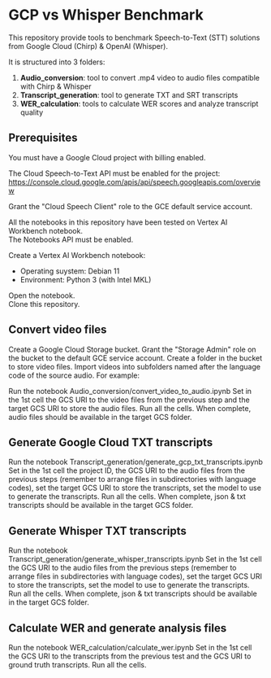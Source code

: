 # GCP vs Whisper Benchmark #
This repository provide tools to benchmark Speech-to-Text (STT) solutions from Google Cloud (Chirp) & OpenAI (Whisper).

It is structured into 3 folders:
1) **Audio_conversion**: tool to convert .mp4 video to audio files compatible with Chirp & Whisper
2) **Transcript_generation**: tool to generate TXT and SRT transcripts
3) **WER_calculation**: tools to calculate WER scores and analyze transcript quality

## Prerequisites ##
You must have a Google Cloud project with billing enabled.

The Cloud Speech-to-Text API must be enabled for the project: https://console.cloud.google.com/apis/api/speech.googleapis.com/overview

Grant the "Cloud Speech Client" role to the GCE default service account.

All the notebooks in this repository have been tested on Vertex AI Workbench notebook.  
The Notebooks API must be enabled.

Create a Vertex AI Workbench notebook:
- Operating suystem: Debian 11
- Environment: Python 3 (with Intel MKL)

Open the notebook.  
Clone this repository.

## Convert video files ##
Create a Google Cloud Storage bucket.
Grant the "Storage Admin" role on the bucket to the default GCE service account.
Create a folder in the bucket to store video files.
Import videos into subfolders named after the language code of the source audio.
For example:

Run the notebook Audio_conversion/convert_video_to_audio.ipynb
Set in the 1st cell the GCS URI to the video files from the previous step and the target GCS URI to store the audio files.
Run all the cells.
When complete, audio files should be available in the target GCS folder.

## Generate Google Cloud TXT transcripts ##
Run the notebook Transcript_generation/generate_gcp_txt_transcripts.ipynb
Set in the 1st cell the project ID, the GCS URI to the audio files from the previous steps (remember to arrange files in subdirectories with language codes), set the target GCS URI to store the transcripts, set the model to use to generate the transcripts.
Run all the cells.
When complete, json & txt transcripts should be available in the target GCS folder.

## Generate Whisper TXT transcripts ##
Run the notebook Transcript_generation/generate_whisper_transcripts.ipynb
Set in the 1st cell the GCS URI to the audio files from the previous steps (remember to arrange files in subdirectories with language codes), set the target GCS URI to store the transcripts, set the model to use to generate the transcripts.
Run all the cells.
When complete, json & txt transcripts should be available in the target GCS folder.

## Calculate WER and generate analysis files ##
Run the notebook WER_calculation/calculate_wer.ipynb
Set in the 1st cell the GCS URI to the transcripts from the previous test and the GCS URI to ground truth transcripts.
Run all the cells.
